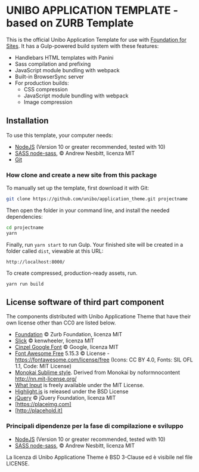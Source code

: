 # UNIBO APPLICATION TEMPLATE - based on ZURB Template

This is the official Unibo Application Template for use with [Foundation for Sites](https://get.foundation/). 
It has a Gulp-powered build system with these features:

- Handlebars HTML templates with Panini
- Sass compilation and prefixing
- JavaScript module bundling with webpack
- Built-in BrowserSync server
- For production builds:
  - CSS compression
  - JavaScript module bundling with webpack
  - Image compression

## Installation

To use this template, your computer needs:

- [NodeJS](https://nodejs.org/en/) (Version 10 or greater recommended, tested with 10)
- [SASS node-sass](https://github.com/sass/node-sass/), © Andrew Nesbitt, licenza MIT
- [Git](https://git-scm.com/)


### How clone and create a new site from this package

To manually set up the template, first download it with Git:

```bash
git clone https://github.com/unibo/application_theme.git projectname
```

Then open the folder in your command line, and install the needed dependencies:

```bash
cd projectname
yarn
```

Finally, run `yarn start` to run Gulp. Your finished site will be created in a folder called `dist`, viewable at this URL:

```
http://localhost:8000/
```

To create compressed, production-ready assets, run.


```
yarn run build
```

## License software of third part component

The components distributed with Unibo Applicatione Theme that have their own license other than CC0 are listed below. 

  - [Foundation](foundation.zurb.com/) ©  Zurb Foundation, licenza MIT
  - [Slick](http://kenwheeler.github.io/slick/) ©  kenwheeler, licenza MIT
  - [Cinzel Google Font](https://fonts.google.com/specimen/Cinzel) ©  Google, licenza MIT
  - [Font Awesome Free](https://fontawesome.com) 5.15.3 © License - https://fontawesome.com/license/free (Icons: CC BY 4.0, Fonts: SIL OFL 1.1, Code: MIT License)
  - [Monokai Sublime style](http://nn.mit-license.org). Derived from Monokai by noformnocontent http://nn.mit-license.org/
  - [What Input](https://github.com/ten1seven/what-input) is freely available under the MIT License.
  - [Highlight.js](https://highlightjs.org/) is released under the BSD License
  - [jQuery](https://jquery.com/) © jQuery Foundation, licenza MIT    
  - [https://placeimg.com] 
  - [http://placehold.it]

### Principali dipendenze per la fase di compilazione e sviluppo
  - [NodeJS](https://nodejs.org/en/) (Version 10 or greater recommended, tested with 10)
  - [SASS node-sass](https://github.com/sass/node-sass/), © Andrew Nesbitt, licenza MIT
    
La licenza di Unibo Applicatione Theme è BSD 3-Clause ed è visibile nel file LICENSE.